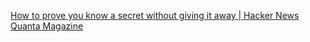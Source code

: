 
[How to prove you know a secret without giving it away | Hacker News](https://news.ycombinator.com/item?id=33171214)
[Quanta Magazine](https://www.quantamagazine.org/how-to-prove-you-know-a-secret-without-giving-it-away-20221011/)

